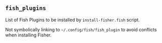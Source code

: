 ## `fish_plugins`

List of Fish Plugins to be installed by `install-fisher.fish` script.

Not symbolically linking to `~/.config/fish/fish_plugin` to avoid conflicts
when installing Fisher.
